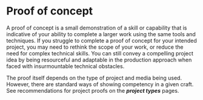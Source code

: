 # Proof of concept

A proof of concept is a small demonstration of a skill or capability that is indicative of your ability to complete a larger work using the same tools and techniques. If you struggle to complete a proof of concept for your intended project, you may need to rethink the scope of your work, or reduce the need for complex technical skills. You can still convey a compelling project idea by being resourceful and adaptable in the production approach when faced with insurmountable technical obstacles. 

The proof itself depends on the type of project and media being used. However, there are standard ways of showing competency in a given craft. See recommendations for project proofs on the **_project types_** pages.